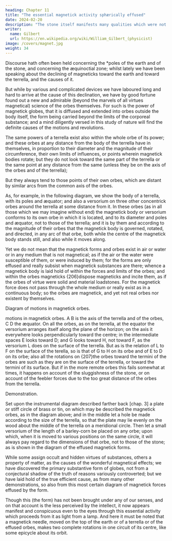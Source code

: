 ```yaml
---
heading: Chapter 11
title: "The essential magnetick activity sphærically effused"
date: 2024-02-20
description: "The stone itself manifests many qualities which were not well investigated. "
writer:
  name: Gilbert
  url: https://en.wikipedia.org/wiki/William_Gilbert_(physicist)
image: /covers/magnet.jpg
weight: 34
---
```




Discourse hath often been held concerning the *poles of the earth and of the stone, and concerning the æquinoctial zone; whilst lately we have been speaking about the declining of magneticks toward the earth and toward the terrella, and the causes of it.


But while by various and complicated devices we have laboured long and hard to arrive at the cause of this declination, we have by good fortune found out a new and admirable (beyond the marvels of all virtues magnetical) science of the orbes themselves. For such is the power of magnetick globes, that it is diffused and extended into orbes outside the body itself, the form being carried beyond the limits of the corporeal substance; and a mind diligently versed in this study of nature will find the definite causes of the motions and revolutions. 

The same powers of a terrella exist also within the whole orbe of its power; and these orbes at any distance from the body of the terrella have in themselves, in proportion to their diameter and the magnitude of their circumference, their own limits of influences, or points wherein magnetick bodies rotate; but they do not look toward the same part of the terrella or the same point at any distance from the same (unless they be on the axis of the orbes and of the terrella); 

But they always tend to those points of their own orbes, which are distant by similar arcs from the common axis of the orbes. 

As, for example, in the following diagram, we show the body of a terrella, with its poles and æquator; and also a versorium on three other concentrick orbes around the terrella at some distance from it. In these orbes (as in all those which we may imagine without end) the magnetick body or versorium conforms to its own orbe in which it is located, and to its diameter and poles and æquator, not to those of the terrella; and it is by them and according to the magnitude of their orbes that the magnetick body is governed, rotated, and directed, in any arc of that orbe, both while the centre of the magnetick body stands still, and also while it moves along. 

Yet we do not mean that the magnetick forms and orbes exist in air or water or in any medium that is not magnetical; as if the air or the water were susceptible of them, or were induced by them; for the forms are only effused and really subsist when magnetick substances are there; whence a magnetick body is laid hold of within the forces and limits of the orbes; and within the orbes magneticks {206}dispose magneticks and incite them, as if the orbes of virtue were solid and material loadstones. For the magnetick force does not pass through the whole medium or really exist as in a continuous body; so the orbes are magnetick, and yet not real orbes nor existent by themselves.

Diagram of motions in magnetick orbes.

motions in magnetick orbes.
A B is the axis of the terrella and of the orbes, C D the æquator. On all the orbes, as on the terrella, at the equator the versorium arranges itself along the plane of the horizon; on the axis it everywhere looks perpendicularly toward the centre; in the intermediate spaces E looks toward D; and G looks toward H, not toward F, as the versorium L does on the surface of the terrella. But as is the relation of L to F on the surface of the terella, so is that of G to H on its orbe and of E to D on its orbe; also all the rotations on {207}the orbes toward the termini of the orbes are such as they are on the surface of the terrella, or toward the termini of its surface. But if in the more remote orbes this fails somewhat at times, it happens on account of the sluggishness of the stone, or on account of the feebler forces due to the too great distance of the orbes from the terrella.

Demonstration.

Set upon the instrumental diagram described farther back [chap. 3] a plate or stiff circle of brass or tin, on which may be described the magnetick orbes, as in the diagram above; and in the middle let a hole be made according to the size of the terrella, so that the plate may lie evenly on the wood about the middle of the terrella on a meridional circle. Then let a small versorium of the length of a barley-corn be placed on any orbe; upon which, when it is moved to various positions on the same circle, it will always pay regard to the dimensions of that orbe, not to those of the stone; as is shown in the diagram of the effused magnetick forms.

While some assign occult and hidden virtues of substances, others a property of matter, as the causes of the wonderful magnetical effects; we have discovered the primary substantive form of globes, not from a conjectural shadow of the truth of reasons variously controverted; but we have laid hold of the true efficient cause, as from many other demonstrations, so also from this most certain diagram of magnetick forces effused by the form. 

Though this (the form) has not been brought under any of our senses, and on that account is the less perceived by the intellect, it now appears manifest and conspicuous even to the eyes through this essential activity which proceeds from it as light from a lamp. And here it must be noted that a magnetick needle, moved on the top of the earth or of a terrella or of the effused orbes, makes two complete rotations in one circuit of its centre, like some epicycle about its orbit.

